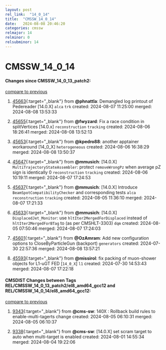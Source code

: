 ```yaml
---
layout: post
rel_link:  "14_0_14"
title:  "CMSSW_14_0_14"
date:   2024-08-08 20:46:20
categories: cmssw
relmajor: 14
relminor: 0
relsubminor: 14
---
```


# CMSSW_14_0_14
#### Changes since CMSSW_14_0_13_patch2:
[compare to previous](https://github.com/cms-sw/cmssw/compare/CMSSW_14_0_13_patch2...CMSSW_14_0_14)



1. [45663](http://github.com/cms-sw/cmssw/pull/45663){:target="_blank"}  from **@phnattla**: Demangled log printout of Pedereader [14.0.X] `alca` `trk` created: 2024-08-07 11:25:00 merged: 2024-08-08 13:53:33

2. [45655](http://github.com/cms-sw/cmssw/pull/45655){:target="_blank"}  from **@fwyzard**: Fix a race condition in splitVertices [14.0.x] `reconstruction` `tracking` created: 2024-08-06 18:26:41 merged: 2024-08-08 13:52:13

3. [45653](http://github.com/cms-sw/cmssw/pull/45653){:target="_blank"}  from **@kpedro88**: another apptainer workaround [14_0_X] `heterogeneous` created: 2024-08-06 16:38:29 merged: 2024-08-08 13:50:37

4. [45647](http://github.com/cms-sw/cmssw/pull/45647){:target="_blank"}  from **@mmusich**: [14.0.X] `MultiTrajectoryStateAssembler`: protect `removeWrongPz` when average pZ sign is identically 0 `reconstruction` `tracking` created: 2024-08-06 10:19:11 merged: 2024-08-07 17:24:53

5. [45637](http://github.com/cms-sw/cmssw/pull/45637){:target="_blank"}  from **@mmusich**: [14.0.X] Introduce `BeamSpotCompatibilityChecker` and corresponding tests `alca` `reconstruction` `tracking` created: 2024-08-05 11:36:10 merged: 2024-08-07 17:21:33

6. [45633](http://github.com/cms-sw/cmssw/pull/45633){:target="_blank"}  from **@mmusich**: [14.0.X] `DisplacedJet_Monitor`: use  `hltIter2MergedForDisplaced` instead of  `hltIter2MergedForBTag` to (as per CMSHLT-3303) `dqm` created: 2024-08-05 07:50:46 merged: 2024-08-07 17:24:03

7. [45601](http://github.com/cms-sw/cmssw/pull/45601){:target="_blank"}  from **@OzAmram**: Add new configuration options to CloseByParticleGun (backport) `generators` created: 2024-07-30 22:57:36 merged: 2024-08-08 13:57:21

8. [45593](http://github.com/cms-sw/cmssw/pull/45593){:target="_blank"}  from **@missirol**: fix packing of muon-shower objects for L1-uGT FED [`14_0_X`] `l1` created: 2024-07-30 14:53:43 merged: 2024-08-07 17:22:18

#### CMSDIST Changes between Tags REL/CMSSW_14_0_13_patch2/el8_amd64_gcc12 and REL/CMSSW_14_0_14/el8_amd64_gcc12:
[compare to previous](https://github.com/cms-sw/cmsdist/compare/REL/CMSSW_14_0_13_patch2/el8_amd64_gcc12...REL/CMSSW_14_0_14/el8_amd64_gcc12)



1. [9343](http://github.com/cms-sw/cmsdist/pull/9343){:target="_blank"}  from **@cms-sw**: 140X : Rollback build rules to enable-multi-tagerts change created: 2024-08-05 06:10:31 merged: 2024-08-05 06:10:37

2. [9338](http://github.com/cms-sw/cmsdist/pull/9338){:target="_blank"}  from **@cms-sw**: [14.0.X] set scram target to auto when multi-target is enabled created: 2024-08-01 14:55:34 merged: 2024-08-04 19:22:06
